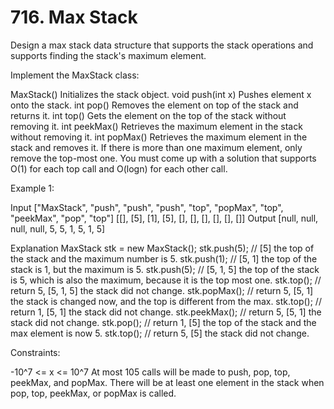 # 716. Max Stack

Design a max stack data structure that supports the stack operations and supports finding the stack's maximum element.

Implement the MaxStack class:

MaxStack() Initializes the stack object.
void push(int x) Pushes element x onto the stack.
int pop() Removes the element on top of the stack and returns it.
int top() Gets the element on the top of the stack without removing it.
int peekMax() Retrieves the maximum element in the stack without removing it.
int popMax() Retrieves the maximum element in the stack and removes it. If there is more than one maximum element, only remove the top-most one.
You must come up with a solution that supports O(1) for each top call and O(logn) for each other call.

Example 1:

Input
["MaxStack", "push", "push", "push", "top", "popMax", "top", "peekMax", "pop", "top"]
[[], [5], [1], [5], [], [], [], [], [], []]
Output
[null, null, null, null, 5, 5, 1, 5, 1, 5]

Explanation
MaxStack stk = new MaxStack();
stk.push(5); // [5] the top of the stack and the maximum number is 5.
stk.push(1); // [5, 1] the top of the stack is 1, but the maximum is 5.
stk.push(5); // [5, 1, 5] the top of the stack is 5, which is also the maximum, because it is the top most one.
stk.top(); // return 5, [5, 1, 5] the stack did not change.
stk.popMax(); // return 5, [5, 1] the stack is changed now, and the top is different from the max.
stk.top(); // return 1, [5, 1] the stack did not change.
stk.peekMax(); // return 5, [5, 1] the stack did not change.
stk.pop(); // return 1, [5] the top of the stack and the max element is now 5.
stk.top(); // return 5, [5] the stack did not change.

Constraints:

-10^7 <= x <= 10^7
At most 105 calls will be made to push, pop, top, peekMax, and popMax.
There will be at least one element in the stack when pop, top, peekMax, or popMax is called.
